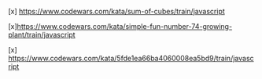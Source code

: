 [x] https://www.codewars.com/kata/sum-of-cubes/train/javascript



[x]https://www.codewars.com/kata/simple-fun-number-74-growing-plant/train/javascript




<!--  -->

[x] https://www.codewars.com/kata/5fde1ea66ba4060008ea5bd9/train/javascript




